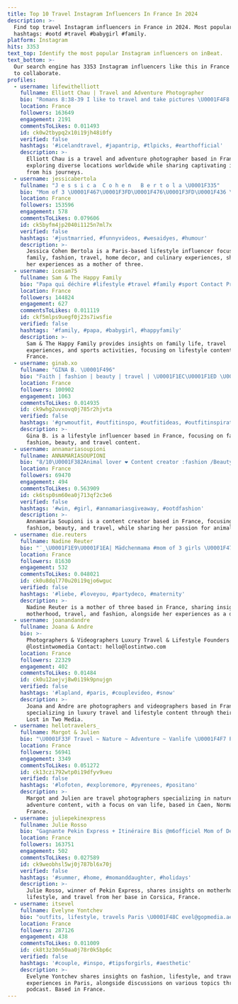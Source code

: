 ```yaml
---
title: Top 10 Travel Instagram Influencers In France In 2024
description: >-
  Find top travel Instagram influencers in France in 2024. Most popular
  hashtags: #ootd #travel #babygirl #family.
platform: Instagram
hits: 3353
text_top: Identify the most popular Instagram influencers on inBeat.
text_bottom: >-
  Our search engine has 3353 Instagram influencers like this in France for you
  to collaborate.
profiles:
  - username: lifewithelliott
    fullname: Elliott Chau | Travel and Adventure Photographer
    bio: "Romans 8:38-39 I like to travel and take pictures \U0001F4F8 @canoncanada ambassador 6 years of full-time travel to 67 countries Currently in Mexico \U0001F1F2\U0001F1FD"
    location: France
    followers: 163649
    engagement: 2191
    commentsToLikes: 0.011493
    id: ck0w2tbypq2x10i19jh48i0fy
    verified: false
    hashtags: '#icelandtravel, #japantrip, #tlpicks, #earthofficial'
    description: >-
      Elliott Chau is a travel and adventure photographer based in France,
      exploring diverse locations worldwide while sharing captivating imagery
      from his journeys.
  - username: jessicabertola
    fullname: "J e s s i c a  C o h e n   B e r t o l a \U0001F335"
    bio: "Mom of 3 \U0001F467\U0001F3FD\U0001F476\U0001F3FD\U0001F436 \U0001F4CDParis ♡ Family ♡ Outfit ♡ Travel ♡ Deco ♡ Food & Fun \U0001F48C contactjessicabertola@gmail.com"
    location: France
    followers: 153596
    engagement: 578
    commentsToLikes: 0.079606
    id: ck5byfm4jp2040i1125n7ml7x
    verified: false
    hashtags: '#justmarried, #funnyvideos, #wesaidyes, #humour'
    description: >-
      Jessica Cohen Bertola is a Paris-based lifestyle influencer focusing on
      family, fashion, travel, home decor, and culinary experiences, showcasing
      her experiences as a mother of three.
  - username: icesam75
    fullname: Sam & The Happy Family
    bio: "Papa qui déchire #lifestyle #travel #family #sport Contact Pro \U0001F4E7 iceman75yt@gmail.com"
    location: France
    followers: 144824
    engagement: 627
    commentsToLikes: 0.011119
    id: ckf5mlps9uegf0j23s7iwsfie
    verified: false
    hashtags: '#family, #papa, #babygirl, #happyfamily'
    description: >-
      Sam & The Happy Family provides insights on family life, travel
      experiences, and sports activities, focusing on lifestyle content from
      France.
  - username: ginab.xo
    fullname: "GINA B. \U0001F496"
    bio: "Faith | fashion | beauty | travel | \U0001F1EC\U0001F1ED \U0001F48C: ginab@kensingtongrey.co Become an Influencer in 2024\U0001F447\U0001F3FE \U0001F4F8 tips: @herinfluence.co"
    location: France
    followers: 100902
    engagement: 1063
    commentsToLikes: 0.014935
    id: ck9whg2uvxovq0j785r2hjvta
    verified: false
    hashtags: '#grwmoutfit, #outfitinspo, #outfitideas, #outfitinspiration'
    description: >-
      Gina B. is a lifestyle influencer based in France, focusing on faith,
      fashion, beauty, and travel content.
  - username: annamariasoupioni
    fullname: ANNAMARIASOUPIONI
    bio: "8/10\U0001F382Animal lover ❤️ Content creator :fashion /Beauty/travel \U0001F48CFor Collaborations:annamaria.soup@gmail.com"
    location: France
    followers: 69470
    engagement: 494
    commentsToLikes: 0.563909
    id: ck6tsp0sm60ea0j713qf2c3e6
    verified: false
    hashtags: '#win, #girl, #annamariasgiveaway, #ootdfashion'
    description: >-
      Annamaria Soupioni is a content creator based in France, focusing on
      fashion, beauty, and travel, while sharing her passion for animals.
  - username: die.reuters
    fullname: Nadine Reuter
    bio: "¨̮ \U0001F1E9\U0001F1EA| Mädchenmama #mom of 3 girls \U0001F471\U0001F3FC‍♀️\U0001F467\U0001F3FC\U0001F9D2\U0001F3FC and \U0001F43E #motherhood #travel #fashion #dogmom"
    location: France
    followers: 81630
    engagement: 532
    commentsToLikes: 0.048021
    id: ck0u8dql770u20i19qjo6wguc
    verified: false
    hashtags: '#liebe, #loveyou, #partydeco, #maternity'
    description: >-
      Nadine Reuter is a mother of three based in France, sharing insights on
      motherhood, travel, and fashion, alongside her experiences as a dog owner.
  - username: joanandandre
    fullname: Joana & Andre
    bio: >-
      Photographers & Videographers Luxury Travel & Lifestyle Founders
      @lostintwomedia Contact: hello@lostintwo.com
    location: France
    followers: 22329
    engagement: 402
    commentsToLikes: 0.01484
    id: ck0u12aejvj8w0i19k9pnujgn
    verified: false
    hashtags: '#lapland, #paris, #couplevideo, #snow'
    description: >-
      Joana and Andre are photographers and videographers based in France,
      specializing in luxury travel and lifestyle content through their brand,
      Lost in Two Media.
  - username: hellotravelers_
    fullname: Margot & Julien
    bio: "\U0001F33F Travel ~ Nature ~ Adventure ~ Vanlife \U0001F4F7 Photographes & telepilote de drone agréé \U0001F4CDCaen, Normandie, FR"
    location: France
    followers: 56941
    engagement: 3349
    commentsToLikes: 0.051272
    id: ck13czi792wtp0i19dfyv9ueu
    verified: false
    hashtags: '#lofoten, #exploremore, #pyrenees, #positano'
    description: >-
      Margot and Julien are travel photographers specializing in nature and
      adventure content, with a focus on van life, based in Caen, Normandy,
      France.
  - username: juliepekinexpress
    fullname: Julie Rosso
    bio: "Gagnante Pekin Express + Itinéraire Bis @m6officiel Mom of Dea ♾️ Momlife, lifestyle & travel ✨ \U0001F4CDCorse \U0001F3DD️ \U0001F48C juliepekinexpress2020@gmail.com \U0001F469‍\U0001F393ARPP"
    location: France
    followers: 163751
    engagement: 502
    commentsToLikes: 0.027589
    id: ck9weobhsl5wj0j787bl6x70j
    verified: false
    hashtags: '#summer, #home, #momanddaughter, #holidays'
    description: >-
      Julie Rosso, winner of Pekin Express, shares insights on motherhood,
      lifestyle, and travel from her base in Corsica, France.
  - username: itsevel
    fullname: Evelyne Yontchev
    bio: "outfits, lifestyle, travels Paris \U0001F48C evel@gopmedia.ae mon podcast ↓"
    location: France
    followers: 287126
    engagement: 438
    commentsToLikes: 0.011009
    id: ck8t3z30n50aa0j78r0k5bp6c
    verified: false
    hashtags: '#couple, #inspo, #tipsforgirls, #aesthetic'
    description: >-
      Evelyne Yontchev shares insights on fashion, lifestyle, and travel
      experiences in Paris, alongside discussions on various topics through her
      podcast. Based in France.
---
```


